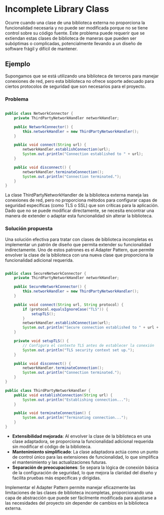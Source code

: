 # Incomplete Library Class

Ocurre cuando una clase de una biblioteca externa no proporciona la funcionalidad necesaria y no puede ser modificada porque no se tiene control sobre su código fuente. Este problema puede requerir que se extiendan estas clases de biblioteca de maneras que pueden ser subóptimas o complicadas, potencialmente llevando a un diseño de software frágil y difícil de mantener.

## Ejemplo

Supongamos que se está utilizando una biblioteca de terceros para manejar conexiones de red, pero esta biblioteca no ofrece soporte adecuado para ciertos protocolos de seguridad que son necesarios para el proyecto.

### Problema

```java

public class NetworkConnector {
    private ThirdPartyNetworkHandler networkHandler;

    public NetworkConnector() {
        this.networkHandler = new ThirdPartyNetworkHandler();
    }

    public void connect(String url) {
        networkHandler.establishConnection(url);
        System.out.println("Connection established to " + url);
    }

    public void disconnect() {
        networkHandler.terminateConnection();
        System.out.println("Connection terminated.");
    }
}

```

La clase ThirdPartyNetworkHandler de la biblioteca externa maneja las conexiones de red, pero no proporciona métodos para configurar capas de seguridad específicas (como TLS o SSL) que son críticas para la aplicación. Dado que no se puede modificar directamente, se necesita encontrar una manera de extender o adaptar esta funcionalidad sin alterar la biblioteca.

### Solución propuesta

Una solución efectiva para tratar con clases de biblioteca incompletas es implementar un patrón de diseño que permita extender su funcionalidad indirectamente. Uno de estos patrones es el Adapter Pattern, que permite envolver la clase de la biblioteca con una nueva clase que proporciona la funcionalidad adicional requerida.

```java

public class SecureNetworkConnector {
    private ThirdPartyNetworkHandler networkHandler;

    public SecureNetworkConnector() {
        this.networkHandler = new ThirdPartyNetworkHandler();
    }

    public void connect(String url, String protocol) {
        if (protocol.equalsIgnoreCase("TLS")) {
            setupTLS();
        }
        networkHandler.establishConnection(url);
        System.out.println("Secure connection established to " + url + " using " + protocol);
    }

    private void setupTLS() {
        // Configura el contexto TLS antes de establecer la conexión
        System.out.println("TLS security context set up.");
    }

    public void disconnect() {
        networkHandler.terminateConnection();
        System.out.println("Connection terminated.");
    }
}

public class ThirdPartyNetworkHandler {
    public void establishConnection(String url) {
        System.out.println("Establishing connection...");
    }

    public void terminateConnection() {
        System.out.println("Terminating connection...");
    }
}


```

- **Extensibilidad mejorada**: Al envolver la clase de la biblioteca en una clase adaptadora, se proporciona la funcionalidad adicional requerida sin modificar el código de la biblioteca.
- **Mantenimiento simplificado**: La clase adaptadora actúa como un punto de control único para las extensiones de funcionalidad, lo que simplifica el mantenimiento y las actualizaciones futuras.
- **Separación de preocupaciones**: Se separa la lógica de conexión básica de la configuración de seguridad, lo que mejora la claridad del diseño y facilita pruebas más específicas y dirigidas.

Implementar el Adapter Pattern permite manejar eficazmente las limitaciones de las clases de biblioteca incompletas, proporcionando una capa de abstracción que puede ser fácilmente modificada para ajustarse a las necesidades del proyecto sin depender de cambios en la biblioteca externa.
